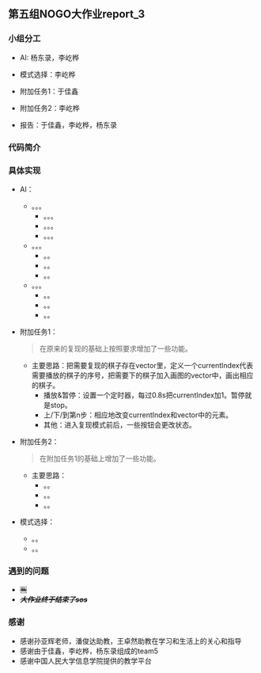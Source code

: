## 第五组NOGO大作业report_3

### 小组分工

* AI:  杨东录，李屹桦
* 模式选择：李屹桦

* 附加任务1：于佳鑫

* 附加任务2：李屹桦
* 报告：于佳鑫，李屹桦，杨东录

### 代码简介



### 具体实现

* AI：

  * 。。。
    * 。。。
    * 。。。
    * 。。。
  * 。。。
    * 。。
    * 。。
    * 。。
  * 。。。
    * 。。
    * 。。
    * 。。

* 附加任务1：

  > 在原来的复现的基础上按照要求增加了一些功能。

  * 主要思路：把需要复现的棋子存在vector里，定义一个currentIndex代表需要播放的棋子的序号，把需要下的棋子加入画图的vector中，画出相应的棋子。
    * 播放&暂停：设置一个定时器，每过0.8s把currentIndex加1。暂停就是stop。
    * 上/下/到第n步：相应地改变currentIndex和vector中的元素。
    * 其他：进入复现模式前后，一些按钮会更改状态。

* 附加任务2：

  > 在附加任务1的基础上增加了一些功能。

  * 主要思路：
    * 。。
    * 。。
    * 。。

* 模式选择：

  * 。。
  * 。。



### 遇到的问题

* <del>🈚</del>
* <del>___大作业终于结束了sos___</del>





### 感谢

* 感谢孙亚辉老师，潘俊达助教，王卓然助教在学习和生活上的关心和指导
* 感谢由于佳鑫，李屹桦，杨东录组成的team5
* 感谢中国人民大学信息学院提供的教学平台